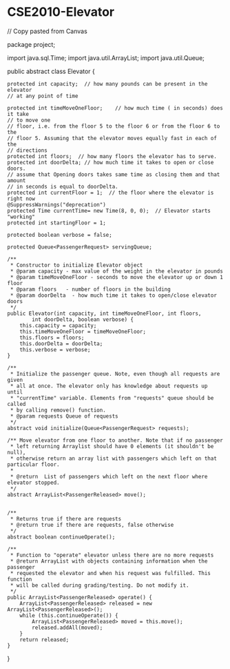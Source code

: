 # CSE2010-Elevator

// Copy pasted from Canvas

package project;

import java.sql.Time;
import java.util.ArrayList;
import java.util.Queue;

public abstract class Elevator {
	
	
	protected int capacity;  // how many pounds can be present in the elevator 
	// at any point of time
	
	protected int timeMoveOneFloor;    // how much time ( in seconds) does it take 
	// to move one
	// floor, i.e. from the floor 5 to the floor 6 or from the floor 6 to the
	// floor 5. Assuming that the elevator moves equally fast in each of the 
	// directions
	protected int floors;  // how many floors the elevator has to serve.
	protected int doorDelta; // how much time it takes to open or close doors.
	// assume that Opening doors takes same time as closing them and that amount
	// in seconds is equal to doorDelta.
	protected int currentFloor = 1;  // the floor where the elevator is right now
	@SuppressWarnings("deprecation")
	protected Time currentTime= new Time(8, 0, 0);  // Elevator starts "working"
	protected int startingFloor = 1;
	
	protected boolean verbose = false;
	
	protected Queue<PassengerRequest> servingQueue;
	
	/**
	 * Constructor to initialize Elevator object
	 * @param capacity - max value of the weight in the elevator in pounds
	 * @param timeMoveOneFloor - seconds to move the elevator up or down 1 floor
	 * @param floors   - number of floors in the building
	 * @param doorDelta  - how much time it takes to open/close elevator doors
	 */
	public Elevator(int capacity, int timeMoveOneFloor, int floors, 
			int doorDelta, boolean verbose) {
		this.capacity = capacity;
		this.timeMoveOneFloor = timeMoveOneFloor;
		this.floors = floors;
		this.doorDelta = doorDelta;
		this.verbose = verbose;
	}
	
	/**
	 * Initialize the passenger queue. Note, even though all requests are given
	 * all at once. The elevator only has knowledge about requests up until
	 * "currentTime" variable. Elements from "requests" queue should be called
	 * by calling remove() function.
	 * @param requests Queue of requests
	 */
	abstract void initialize(Queue<PassengerRequest> requests); 
	
	/** Move elevator from one floor to another. Note that if no passenger 
	 * left returning Arraylist should have 0 elements (it shouldn't be null), 
	 * otherwise return an array list with passengers which left on that particular floor.
	 * 
	 * @return  List of passengers which left on the next floor where elevator stopped.
	 */
	abstract ArrayList<PassengerReleased> move(); 
	
	
	/**
	 * Returns true if there are requests
	 * @return true if there are requests, false otherwise
	 */	
	abstract boolean continueOperate();
		
	/**
	 * Function to "operate" elevator unless there are no more requests
	 * @return ArrayList with objects containing information when the passenger
	 * requested the elevator and when his request was fulfilled. This function
	 * will be called during grading/testing. Do not modify it.
	 */
	public ArrayList<PassengerReleased> operate() {
		ArrayList<PassengerReleased> released = new ArrayList<PassengerReleased>();
		while (this.continueOperate()) {
			ArrayList<PassengerReleased> moved = this.move();
			released.addAll(moved);
		}
		return released;
	}


}
